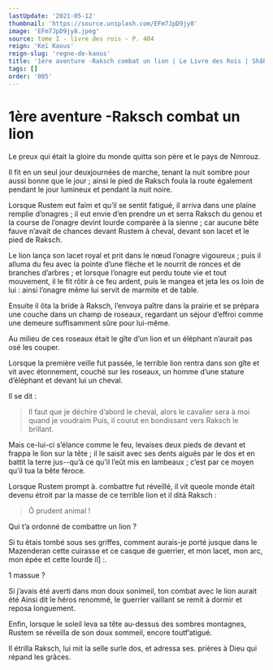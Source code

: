 ```yaml
---
lastUpdate: '2021-05-12'
thumbnail: 'https://source.unsplash.com/EFm7JpD9jy8'
image: 'EFm7JpD9jy8.jpeg'
source: tome I - livre des rois - P. 404
reign: 'Keï Kaous'
reign-slug: 'regne-de-kaous'
title: '1ère aventure -Raksch combat un lion | Le Livre des Rois | Shâhnâmeh'
tags: []
order: '005'
---
```


# 1ère aventure -Raksch combat un lion

Le preux qui était la gloire du monde quitta son père et le pays de Nimrouz.

Il fit en un seul jour deuxjournées de marche, tenant la nuit sombre pour aussi bonne que le jour ; ainsi le pied de Raksch foula la route également pendant le jour lumineux et pendant la nuit noire.

Lorsque Rustem eut faim et qu’il se sentit fatigué, il arriva dans une plaine remplie d’onagres ; il eut envie d’en prendre un et serra Raksch du genou et la course de l’onagre devint lourde comparée à la sienne ; car aucune bête fauve n’avait de chances devant Rustem à cheval, devant son lacet et le pied de Raksch.

Le lion lança son lacet royal et prit dans le nœud l’onagre vigoureux ; puis il alluma du feu avec la pointe d’une flèche et le nourrit de ronces et de branches d’arbres ; et lorsque l’onagre eut perdu toute vie et tout mouvement, il le fit rôtir à ce feu ardent, puis le mangea et jeta les os loin de lui : ainsi l’onagre même lui servit de marmite et de table.

Ensuite il ôta la bride à Raksch, l’envoya paître dans la prairie et se prépara une couche dans un champ de roseaux, regardant un séjour d’effroi comme une demeure suffisamment sûre pour lui-même.

Au milieu de ces roseaux était le gîte d’un lion et un éléphant n’aurait pas osé les couper.

Lorsque la première veille fut passée, le terrible lion rentra dans son gîte et vit avec étonnement, couché sur les roseaux, un homme d’une stature d’éléphant et devant lui un cheval.

Il se dit :

> Il faut que je déchire d’abord le cheval, alors le cavalier sera à moi quand je voudraim Puis, il courut en bondissant vers Raksch le brillant.

Mais ce-lui-ci s’élance comme le feu, levaises deux pieds de devant et frappa le lion sur la tête ; il le saisit avec ses dents aiguës par le dos et en battit la terre jus--qu’à ce qu’il l’eût mis en lambeaux ; c’est par ce moyen qu’il tua la bête féroce.

Lorsque Rustem prompt à. combattre fut réveillé, il vit queole monde était devenu étroit par la masse de ce terrible lion et il dità Raksch :

> Ô prudent animal !

Qui t’a ordonné de combattre un lion ?

Si tu étais tombé sous ses griffes, comment aurais-je porté jusque dans le Mazenderan cette cuirasse et ce casque de guerrier, et mon lacet, mon arc, mon épée et cette lourde il] :.

1 massue ?

Si j’avais été averti dans mon doux sonimeil, ton combat avec le lion aurait été Ainsi dit le héros renommé, le guerrier vaillant se remit à dormir et reposa longuement.

Enfin, lorsque le soleil leva sa tête au-dessus des sombres montagnes, Rustem se réveilla de son doux sommeil, encore toutf’atigué.

Il étrilla Raksch, lui mit la selle surle dos, et adressa ses. prières à Dieu qui répand les grâces.
